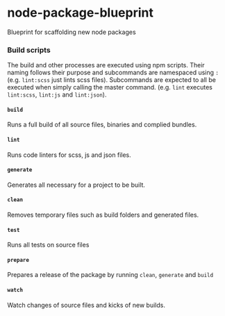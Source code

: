 # node-package-blueprint
Blueprint for scaffolding new node packages




### Build scripts

The build and other processes are executed using npm scripts. Their naming follows their purpose and subcommands are namespaced using `:` (e.g. `lint:scss` just lints scss files). Subcommands are expected to all be executed when simply calling the master command. (e.g. `lint` executes `lint:scss`, `lint:js` and `lint:json`).

#### `build`
Runs a full build of all source files, binaries and complied bundles.

#### `lint`
Runs code linters for scss, js and json files.

#### `generate`
Generates all necessary for a project to be built.

#### `clean`
Removes temporary files such as build folders and generated files.

#### `test`
Runs all tests on source files

#### `prepare`
Prepares a release of the package by running `clean`, `generate` and `build`

#### `watch`
Watch changes of source files and kicks of new builds.
